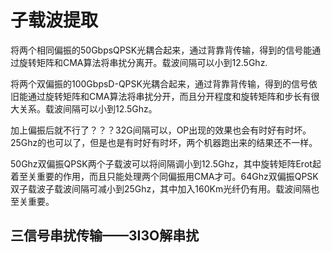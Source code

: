 # 子载波提取

将两个相同偏振的50GbpsQPSK光耦合起来，通过背靠背传输，得到的信号能通过旋转矩阵和CMA算法将串扰分离开。载波间隔可以小到12.5Ghz.

将两个双偏振的100GbpsD-QPSK光耦合起来，通过背靠背传输，得到的信号依旧能通过旋转矩阵和CMA算法将串扰分开，而且分开程度和旋转矩阵和步长有很大关系。载波间隔可以小到12.5Ghz。

加上偏振后就不行了？？？32G间隔可以，OP出现的效果也会有时好有时坏。 25Ghz的也可以了，但是也是有时好有时坏，两个机器跑出来的结果还不一样。

50Ghz双偏振QPSK两个子载波可以将间隔调小到12.5Ghz，其中旋转矩阵Erot起着至关重要的作用，而且只能处理两个同偏振用CMA才可。64Ghz双偏振QPSK双子载波子载波间隔可减小到25Ghz，其中加入160Km光纤仍有用。载波间隔也至关重要。

## 三信号串扰传输——3I3O解串扰

